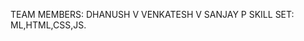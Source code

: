 TEAM MEMBERS:
              DHANUSH V
              VENKATESH V
              SANJAY P
SKILL SET:
           ML,HTML,CSS,JS.
